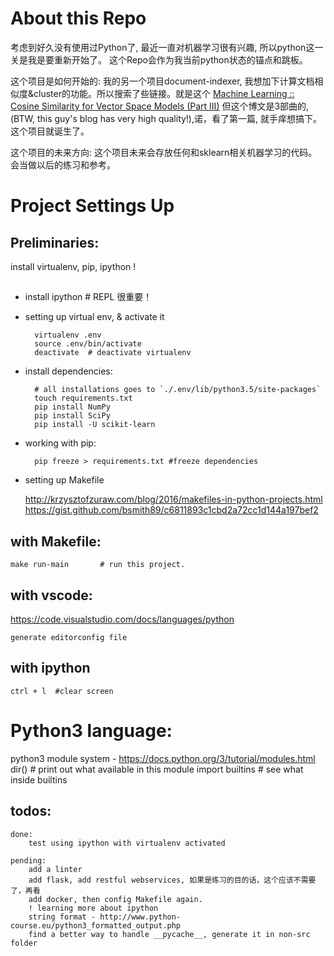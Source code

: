 # About this Repo
考虑到好久没有使用过Python了, 最近一直对机器学习很有兴趣, 所以python这一关是我是要重新开始了。
这个Repo会作为我当前python状态的锚点和跳板。

这个项目是如何开始的:
我的另一个项目document-indexer, 我想加下计算文档相似度&cluster的功能。所以搜索了些链接。就是这个
[Machine Learning :: Cosine Similarity for Vector Space Models (Part III)](http://blog.christianperone.com/2013/09/machine-learning-cosine-similarity-for-vector-space-models-part-iii/) 
但这个博文是3部曲的,(BTW, this guy's blog has very high quality!),诺，看了第一篇,
就手痒想搞下。这个项目就诞生了。

这个项目的未来方向:
这个项目未来会存放任何和sklearn相关机器学习的代码。会当做以后的练习和参考。



# Project Settings Up

## Preliminaries:
install virtualenv, pip, ipython !


## 
* install ipython # REPL 很重要！
* setting up virtual env, & activate it 

        virtualenv .env 
        source .env/bin/activate  
        deactivate  # deactivate virtualenv
    
* install dependencies:

        # all installations goes to `./.env/lib/python3.5/site-packages`
        touch requirements.txt
        pip install NumPy
        pip install SciPy
        pip install -U scikit-learn

* working with pip:

        pip freeze > requirements.txt #freeze dependencies



* setting up Makefile
    
    http://krzysztofzuraw.com/blog/2016/makefiles-in-python-projects.html
    https://gist.github.com/bsmith89/c6811893c1cbd2a72cc1d144a197bef2


## with Makefile:

    make run-main       # run this project.


## with vscode:
https://code.visualstudio.com/docs/languages/python

    generate editorconfig file

## with ipython

    ctrl + l  #clear screen

    


# Python3 language:
python3 module system - https://docs.python.org/3/tutorial/modules.html
    dir()               # print out what available in this module
    import builtins     # see what inside builtins
    




## todos:

    done: 
        test using ipython with virtualenv activated

    pending:
        add a linter
        add flask, add restful webservices, 如果是练习的目的话，这个应该不需要了，再看
        add docker, then config Makefile again.
        ! learning more about ipython
        string format - http://www.python-course.eu/python3_formatted_output.php
        find a better way to handle __pycache__, generate it in non-src folder
        





























